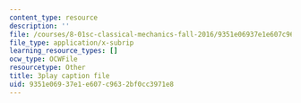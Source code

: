 ```yaml
---
content_type: resource
description: ''
file: /courses/8-01sc-classical-mechanics-fall-2016/9351e06937e1e607c9632bf0cc3971e8_Bq0fDYtbfBA.srt
file_type: application/x-subrip
learning_resource_types: []
ocw_type: OCWFile
resourcetype: Other
title: 3play caption file
uid: 9351e069-37e1-e607-c963-2bf0cc3971e8
---
```

